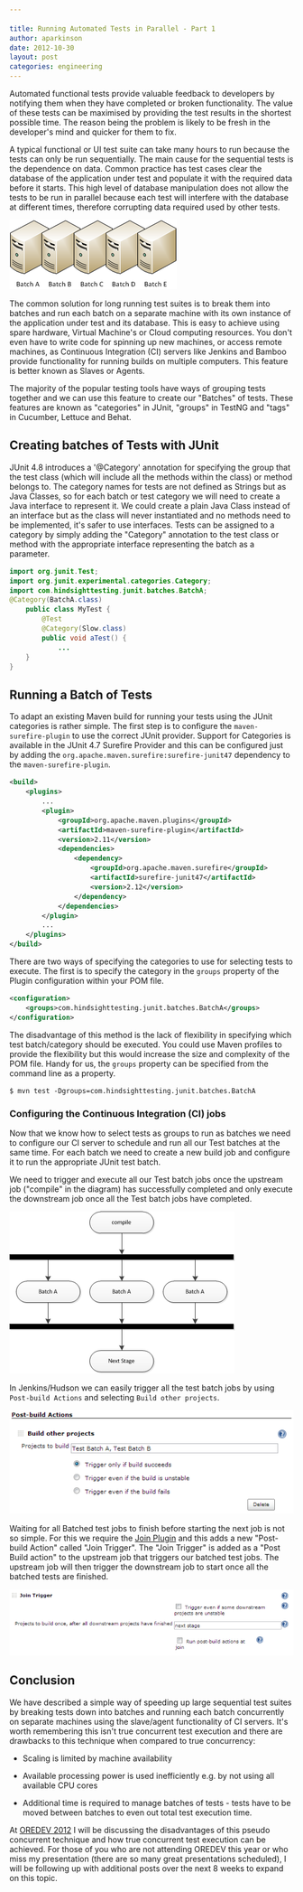 ```yaml
---

title: Running Automated Tests in Parallel - Part 1
author: aparkinson
date: 2012-10-30
layout: post
categories: engineering
---
```


Automated functional tests provide valuable feedback to developers by notifying them when they have completed or broken functionality. The value of these tests can be
maximised by providing the test results in the shortest possible time. The reason being the problem is likely to be fresh in the developer's mind and quicker for them to fix.

A typical functional or UI test suite can take many hours to run because the tests can only be run sequentially. The main cause for the sequential tests is the dependence
on data. Common practice has test cases clear the database of the application under test and populate it with the required data before it starts. This high level of database
manipulation does not allow the tests to be run in parallel because each test will interfere with the database at different times, therefore corrupting data required used by other tests.

![Batched Tests to different executors](/assets/images/post/batched_test_jobs.png)

The common solution for long running test suites is to break them into batches and run each batch on a separate machine with its own instance of the application under test
and its database. This is easy to achieve using spare hardware, Virtual Machine's or Cloud computing resources. You don't even have to write code for spinning up new
machines, or access remote machines, as Continuous Integration (CI) servers like Jenkins and Bamboo provide functionality for running builds on multiple computers. This feature is better known as Slaves or Agents.

The majority of the popular testing tools have ways of grouping tests together and we can use this feature to create our "Batches" of tests. These features are known as
"categories" in JUnit, "groups" in TestNG and "tags" in Cucumber, Lettuce and Behat.

## Creating batches of Tests with JUnit
JUnit 4.8 introduces a '@Category' annotation for specifying the group that the test class (which will include all the methods within the class) or method belongs to.
The category names for tests are not defined as Strings but as Java Classes, so for each batch or test category we will need to create a Java interface to represent it.
We could create a plain Java Class instead of an interface but as the class will never instantiated and no methods need to be implemented, it's safer to use interfaces.
Tests can be assigned to a category by simply adding the "Category" annotation to the test class or method with the appropriate interface representing the batch as a parameter.

``` java
import org.junit.Test;
import org.junit.experimental.categories.Category;
import com.hindsighttesting.junit.batches.BatchA;
@Category(BatchA.class)
    public class MyTest {
        @Test
		@Category(Slow.class)
		public void aTest() {
	        ...
	}
}
```

## Running a Batch of Tests

To adapt an existing Maven build for running your tests using the JUnit categories is rather simple. The first step is to configure the `maven-surefire-plugin` to use the correct
JUnit provider. Support for Categories is available in the JUnit 4.7 Surefire Provider and this can be configured just by adding the `org.apache.maven.surefire:surefire-junit47`
 dependency to the `maven-surefire-plugin`.

``` xml
<build>
    <plugins>
        ...
        <plugin>
            <groupId>org.apache.maven.plugins</groupId>
            <artifactId>maven-surefire-plugin</artifactId>
            <version>2.11</version>
            <dependencies>
                <dependency>
                    <groupId>org.apache.maven.surefire</groupId>
                    <artifactId>surefire-junit47</artifactId>
                    <version>2.12</version>
                </dependency>
            </dependencies>
        </plugin>
        ...
    </plugins>
</build>
```

There are two ways of specifying the categories to use for selecting tests to execute. The first is to specify the category in the `groups` property of the Plugin configuration within your POM file.

``` xml
<configuration>
    <groups>com.hindsighttesting.junit.batches.BatchA</groups>
</configuration>
```

The disadvantage of this method is the lack of flexibility in specifying which test batch/category should be executed. You could use Maven profiles to provide the flexibility but this would
increase the size and complexity of the POM file. Handy for us, the `groups` property can be specified from the command line as a property.

``` shell
$ mvn test -Dgroups=com.hindsighttesting.junit.batches.BatchA
```

### Configuring the Continuous Integration (CI) jobs

Now that we know how to select tests as groups to run as batches we need to configure our CI server to schedule and run all our Test batches at the same time. For each batch we need to create
a new build job and configure it to run the appropriate JUnit test batch.

We need to trigger and execute all our Test batch jobs once the upstream job ("compile" in the diagram) has successfully completed and only execute the downstream job once all the Test batch jobs have completed.

![Ci Job Structure](/assets/images/post/ci-job-structure.png)

In Jenkins/Hudson we can easily trigger all the test batch jobs by using `Post-build Actions` and selecting `Build other projects`.

![Jenkins post build screenshot](/assets/images/post/jenkins-post-build-actions.png)

Waiting for all Batched test jobs to finish before starting the next job is not so simple. For this we require the [Join Plugin](https://wiki.jenkins-ci.org/display/JENKINS/Join+Plugin)
and this adds a new "Post-build Action" called "Join Trigger". The "Join Trigger" is added as a "Post Build action" to the upstream job that triggers our batched test jobs. The upstream job will then trigger the
downstream job to start once all the batched tests are finished.

![Jenkins join trigger screenshot](/assets/images/post/jenkins-join-trigger.png)


## Conclusion

We have described a simple way of speeding up large sequential test suites by breaking tests down into batches and running each batch concurrently on separate machines using the slave/agent
functionality of CI servers. It's worth remembering this isn't true concurrent test execution and there are drawbacks to this technique when compared to true concurrency:

  * Scaling is limited by machine availability
  
  * Available processing power is used inefficiently e.g. by not using all available CPU cores
  
  * Additional time is required to manage batches of tests - tests have to be moved between batches to even out total test execution time.

At [OREDEV 2012](http://oredev.org/2012/sessions/cutting-testing-time-with-parallel-automated-functional-tests) I will be discussing the disadvantages of this pseudo concurrent
technique and how true concurrent test execution can be achieved. For those of you who are not attending OREDEV this year or who miss my presentation (there are so many great presentations scheduled), I will be
following up with additional posts over the next 8 weeks to expand on this topic.
